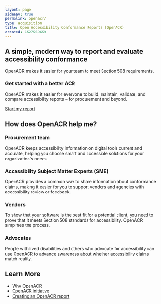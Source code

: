 ```yaml
---
layout: page
sidenav: true
permalink: openacr/
type: acquisition
title: Open Accessibility Conformance Reports (OpenACR)
created: 1527569659
---
```


## A simple, modern way to report and evaluate accessibility conformance

OpenACR makes it easier for your team to meet Section 508 requirements.

### Get started with a better ACR

OpenACR makes it easier for everyone to build, maintain, validate, and compare accessibility reports – for procurement and beyond.

[Start my report](https://gsa.github.io/openacr-editor/)

## How does OpenACR help me?

### Procurement team

OpenACR keeps accessibility information on digital tools current and accurate, helping you choose smart and accessible solutions for your organization's needs.

### Accessibility Subject Matter Experts (SME)

OpenACR provides a common way to share information about conformance claims, making it easier for you to support vendors and agencies with accessibility review or feedback.

### Vendors

To show that your software is the best fit for a potential client, you need to prove that it meets Section 508 standards for accessibility. OpenACR simplifies the process.

### Advocates

People with lived disabilities and others who advocate for accessibility can use OpenACR to advance awareness about whether accessibility claims match reality.

## Learn More

- [Why OpenACR]({{site.baseurl}}/openacr/about)
- [OpenACR initiative]({{site.baseurl}}/openacr/initiative)
- [Creating an OpenACR report]({{site.baseurl}}/openacr/create-report)
